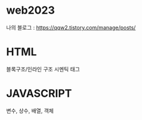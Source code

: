 # web2023

나의 블로그 : https://qqw2.tistory.com/manage/posts/

# HTML
블록구조/인라인 구조
시멘틱 태그

# JAVASCRIPT
변수, 상수, 배열, 객체